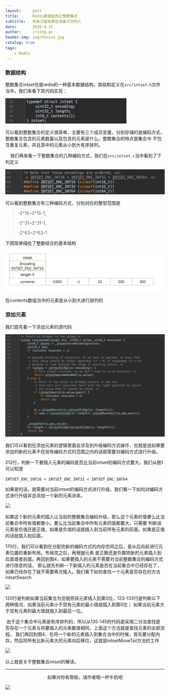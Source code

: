 ```yaml
---
layout:     post
title:      Redis数据结构之整数集合
subtitle:   机会只留给那些准备充分的人
date:       2020-4-15
author:     irving.gx
header-img: img/Venice.jpg
catalog: true
tags:
    - Redis
---
```


### 数据结构

整数集合intset也是redis的一种基本数据结构，其结构定义在`src/intset.h`文件当中，我们来看下其代码实现：

<img src="/img/int1.png"/>
 
 可以看到整数集合的定义很简单，主要有三个成员变量，分别存储的是编码方式，整数集合包含的元素数量以及包含的元素是什么。整数集合的特点是集合中
 不包含重复元素，并且其中的元素从小到大有序排列。
 
    我们再来看一下整数集合的几种编码方式，我们在`src/intset.c`当中看到了下列定义
    
<img src="/img/int2.png"/>
 
 可以看到整数集合有三种编码方式，分别对应的整型范围是
 
 > -2^15\~2^15-1,
 
 > -2^31\~2^31-1,
  
 > -2^63\~2^63-1

下图简单描绘了整数结合的基本结构

<img src="/img/int3.png"/>
 
 在contents数组当中的元素是从小到大进行排列的

### 添加元素

我们首先看一下添加元素的源代码

<img src="/img/int4.png"/>

我们可以看到在添加元素的逻辑里面会涉及到升级编码方式操作，也就是说如果要添加的新的元素不在现有编码方式的范围之内的话就需要对编码方式进行升级。

212行，判断一下要插入元素的编码是否比当前intset的编码方式要大，我们从图1可以知道

```INTSET_ENC_INT16 < INTSET_ENC_INT32 < INTSET_ENC_INT64```

如果是的话，就需要对当前intset的编码方式进行升级。我们看一下如何对编码方式进行升级并且添加一个新的元素进来。

<img src="/img/int5.png"/>
 
如果这个新的元素的插入让当前的整数集合编码升级，那么这个元素的值要么比当前集合中所有值都要小，要么比当前集合中所有元素的值都要大，只需要
判断该元素是负值还是正值，如果是负值的话就插入到当前所有元素的前面，如果是正值的话就插入到后面。
 
170行，我们可以看到在分配完新的编码方式的内存空间之后，是从后向前进行元素位置的重新布局。布局完之后，再根据元素
是正数还是负数把新的元素插入到后面或者前面。再回到图4，如果要插入的元素不需要对当前整数集合的编码方式进行改变的话，
那么就先判断一下新插入的元素是否在当前集合中已经存在了，如果已经存在了就不需要再次插入。我们看下如何查找一个元素是否存在的方法intsetSearch

<img src="/img/int6.png"/>
 
 120行是判断如果当前集合为空就把该元素插入到第0位，123-133行是判断以下两种情况，如果当前元素小于现有元素的最小值就插入到第0位；
 如果当前元素大于现有元素的最大值就插入到最后一位。
 
 由于这个集合中元素是有序排列的，所以从135-145的代码是采用二分法查找是否存在一个元素与将要插入的元素数值相同，上面这个方法就是查找元素的全部流程。
 我们再回到图4，在将一个新的元素插入到集合当中的时候，首先要分配内存，然后将所有比新元素大的元素向后移位，这就是intsetMoveTail方法的工作

<img src="/img/int7.png"/>

以上就是关于整数集合intset的解读。



  - - -
  <p align="center">如果对你有帮助，请作者喝一杯牛奶吧</p>
     
<img src="/img/wepay.jpg"/>
